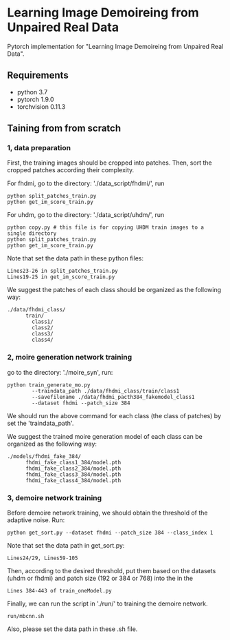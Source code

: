# Learning Image Demoireing from Unpaired Real Data

Pytorch implementation for "Learning Image Demoireing from Unpaired Real Data".

## Requirements

- python 3.7
- pytorch 1.9.0
- torchvision 0.11.3

## Taining from from scratch

### 1, data preparation

First, the training images should be cropped into patches.
Then, sort the cropped patches according their complexity.

For fhdmi, go to the directory: './data_script/fhdmi/', run
```shell
python split_patches_train.py
python get_im_score_train.py
```

For uhdm, go to the directory: './data_script/uhdm/', run
```shell
python copy.py # this file is for copying UHDM train images to a single directory
python split_patches_train.py
python get_im_score_train.py
```
Note that set the data path in these python files:
```shell
Lines23-26 in split_patches_train.py
Lines19-25 in get_im_score_train.py
```

We suggest the patches of each class should be organized as the following way:
```shell
./data/fhdmi_class/
      train/
        class1/
        class2/
        class3/
        class4/
```


### 2, moire generation network training

go to the directory: './moire_syn', run:
```shell
python train_generate_mo.py 
        --traindata_path ./data/fhdmi_class/train/class1 
        --savefilename ./data/fhdmi_pacth384_fakemodel_class1 
        --dataset fhdmi --patch_size 384
```
We should run the above command for each class (the class of patches) by set the 'traindata_path'. 

We suggest the trained moire generation model of each class can be organized as the following way:
```shell
./models/fhdmi_fake_384/
      fhdmi_fake_class1_384/model.pth
      fhdmi_fake_class2_384/model.pth
      fhdmi_fake_class3_384/model.pth
      fhdmi_fake_class4_384/model.pth
```

### 3, demoire network training

Before demoire network training, we should obtain the threshold of the adaptive noise.
Run:
```shell
python get_sort.py --dataset fhdmi --patch_size 384 --class_index 1
```
Note that set the data path in get_sort.py:
```shell
Lines24/29, Lines59-105
```

Then, according to the desired threshold, put them based on the datasets (uhdm or fhdmi) and patch size (192 or 384 or 768) into the in the 
```shell
Lines 384-443 of train_oneModel.py
```


Finally, we can run the script in './run/' to training the demoire network.
```shell
run/mbcnn.sh
```
Also, please set the data path in these .sh file. 
